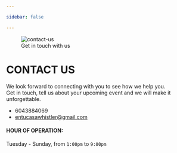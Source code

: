 ```yaml
---

sidebar: false

---
```


<figure class="full-width-img">
  <img src="/img/nuevas/contact.png" alt="contact-us">
  <figcaption>Get in touch with us</figcaption>
</figure>

# CONTACT US 

We look forward to connecting with you to see how we help you.  
Get in touch, tell us about your upcoming event and we will make it unforgettable. 

- 6043884069
- entucasawhistler@gmail.com

#### HOUR OF OPERATION:  
Tuesday - Sunday, from `1:00pm` to `9:00pm`

